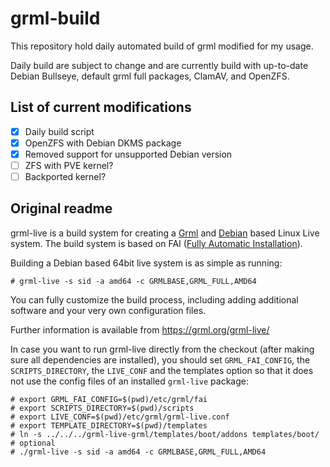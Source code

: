 grml-build
=========

This repository hold daily automated build of grml modified for my usage.

Daily build are subject to change and are currently build with up-to-date Debian Bullseye, default grml full packages, ClamAV, and OpenZFS.

## List of current modifications

 - [x] Daily build script
 - [x] OpenZFS with Debian DKMS package
 - [x] Removed support for unsupported Debian version
 - [ ] ZFS with PVE kernel?
 - [ ] Backported kernel?

## Original readme

grml-live is a build system for creating a
[Grml](https://grml.org/) and [Debian](https://www.debian.org/)
based Linux Live system. The build system is based on FAI ([Fully
Automatic Installation](https://fai-project.org/)).

Building a Debian based 64bit live system is as simple as running:

    # grml-live -s sid -a amd64 -c GRMLBASE,GRML_FULL,AMD64

You can fully customize the build process, including adding
additional software and your very own configuration files.

Further information is available from https://grml.org/grml-live/

In case you want to run grml-live directly from the checkout
(after making sure all dependencies are installed), you should
set `GRML_FAI_CONFIG`, the `SCRIPTS_DIRECTORY`, the `LIVE_CONF`
and the templates option so that it does not use the config files
of an installed `grml-live` package:

    # export GRML_FAI_CONFIG=$(pwd)/etc/grml/fai
    # export SCRIPTS_DIRECTORY=$(pwd)/scripts
    # export LIVE_CONF=$(pwd)/etc/grml/grml-live.conf
    # export TEMPLATE_DIRECTORY=$(pwd)/templates
    # ln -s ../../../grml-live-grml/templates/boot/addons templates/boot/  # optional
    # ./grml-live -s sid -a amd64 -c GRMLBASE,GRML_FULL,AMD64
